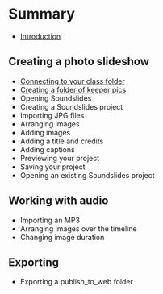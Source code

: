 # Summary

* [Introduction](README.md)

## Creating a photo slideshow
* [Connecting to your class folder](connecting-to-your-class-folder.md)
* [Creating a folder of keeper pics](creating-a-folder-of-keeper-pics.md)
* Opening Soundslides
* Creating a Soundslides project
* Importing JPG files
* Arranging images
* Adding images
* Adding a title and credits
* Adding captions
* Previewing your project
* Saving your project
* Opening an existing Soundslides project

## Working with audio
* Importing an MP3
* Arranging images over the timeline
* Changing image duration

## Exporting
* Exporting a publish\_to\_web folder

